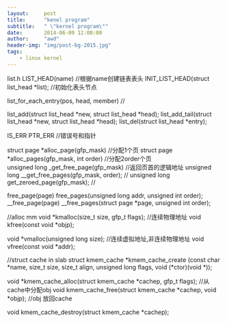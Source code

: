 ```yaml
---
layout:     post
title:      "kenel program"
subtitle:   " \"kernel program\""
date:       2014-06-09 12:00:00
author:     "awd"
header-img: "img/post-bg-2015.jpg"
tags:
    - linux kernel
---
```

list.h
LIST_HEAD(name)								//根据name创建链表表头
INIT_LIST_HEAD(struct list_head *list);		//初始化表头节点

list_for_each_entry(pos, head, member)		//

list_add(struct list_head *new, struct list_head *head);
list_add_tail(struct list_head *new, struct list_head *head);
list_del(struct list_head *entry);


IS_ERR
PTR_ERR   //错误号和指针


struct page *alloc_page(gfp_mask)					//分配1个页
struct page *alloc_pages(gfp_mask, int order) 		//分配2order个页	
unsigned long _get_free_page(gfp_mask)				//返回页首的逻辑地址
unsigned long __get_free_pages(gfp_mask, order);	//
unsigned long get_zeroed_page(gfp_mask);			//

free_page(page)
free_pages(unsigned long addr, unsigned int order);
__free_page(page)
__free_pages(struct page *page, unsigned int order);

//alloc mm
void *kmalloc(size_t size, gfp_t flags);			//连续物理地址
void kfree(const void *objp);

void *vmalloc(unsigned long size);					//连续虚拟地址,非连续物理地址
void vfree(const void *addr);


//struct cache in slab
struct kmem_cache *kmem_cache_create (const char *name, size_t size, size_t align,
	unsigned long flags, void (*ctor)(void *));
	
void *kmem_cache_alloc(struct kmem_cache *cachep, gfp_t flags);			//从cache中分配obj
void kmem_cache_free(struct kmem_cache *cachep, void *objp);			//obj 放回cache

void kmem_cache_destroy(struct kmem_cache *cachep);


